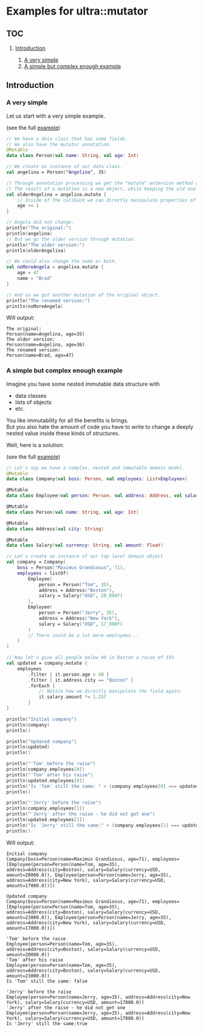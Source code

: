 # Examples for ultra::mutator

## TOC

1. [Introduction](#introduction)

    1. [A very simple](#a-very-simple)
    2. [A simple but complex enough example](#a-simple-but-complex-enough-example)

## Introduction

### A very simple

Let us start with a very simple example.

(see the full [example](../../src/examples/introduction/SimpleExample.kt))

```kotlin
// We have a data class that has some fields.
// We also have the mutator annotation.
@Mutable
data class Person(val name: String, val age: Int)

// We create an instance of our data class.
val angelina = Person("Angelina", 35)

// Through annotation processing we get the "mutate" extension method created.
// The result of a mutation is a new object, while keeping the old one as it is.
val olderAngelina = angelina.mutate {
    // Inside of the callback we can directly manipulate properties of the object
    age += 1
}

// Angela did not change.
println("The original:")
println(angelina)
// But we go the older version through mutation.
println("The older version:")
println(olderAngelina)

// We could also change the name or both.
val noMoreAngela = angelina.mutate {
    age = 47
    name = "Brad"
}

// And so we got another mutation of the original object.
println("The renamed version:")
println(noMoreAngela)
```
Will output:
```
The original:
Person(name=Angelina, age=35)
The older version:
Person(name=Angelina, age=36)
The renamed version:
Person(name=Brad, age=47)
```
### A simple but complex enough example

Imagine you have some nested immutable data structure with
- data classes
- lists of objects
- etc.

You like immutability for all the benefits is brings.  
But you also hate the amount of code you have to write to change a deeply nested value inside these kinds
of structures.

Well, here is a solution:

(see the full [example](../../src/examples/introduction/SimpleButComplexEnoughExample.kt))

```kotlin
// Let's say we have a complex, nested and immutable domain model.
@Mutable
data class Company(val boss: Person, val employees: List<Employee>)

@Mutable
data class Employee(val person: Person, val address: Address, val salary: Salary)

@Mutable
data class Person(val name: String, val age: Int)

@Mutable
data class Address(val city: String)

@Mutable
data class Salary(val currency: String, val amount: Float)

// Let's create an instance of our top level domain object
val company = Company(
    boss = Person("Maximus Grandiosus", 71),
    employees = listOf(
        Employee(
            person = Person("Tom", 35),
            address = Address("Boston"),
            salary = Salary("USD", 20_000f)
        ),
        Employee(
            person = Person("Jerry", 35),
            address = Address("New York"),
            salary = Salary("USD", 17_000f)
        )
        // There could be a lot more employees...
    )
)

// Now let's give all people below 40 in Boston a raise of 15%
val updated = company.mutate {
    employees
        .filter { it.person.age < 40 }
        .filter { it.address.city == "Boston" }
        .forEach {
            // Notice how we directly manipulate the field again:
            it.salary.amount *= 1.15f
        }
}

println("Initial company")
println(company)
println()

println("Updated company")
println(updated)
println()

println("'Tom' before the raise")
println(company.employees[0])
println("'Tom' after his raise")
println(updated.employees[0])
println("Is 'Tom' still the same: " + (company.employees[0] === updated.employees[0]))
println()

println("'Jerry' before the raise")
println(company.employees[1])
println("'Jerry' after the raise - he did not get one")
println(updated.employees[1])
println("Is 'Jerry' still the same:" + (company.employees[1] === updated.employees[1]))
println()
```
Will output:
```
Initial company
Company(boss=Person(name=Maximus Grandiosus, age=71), employees=[Employee(person=Person(name=Tom, age=35), address=Address(city=Boston), salary=Salary(currency=USD, amount=20000.0)), Employee(person=Person(name=Jerry, age=35), address=Address(city=New York), salary=Salary(currency=USD, amount=17000.0))])

Updated company
Company(boss=Person(name=Maximus Grandiosus, age=71), employees=[Employee(person=Person(name=Tom, age=35), address=Address(city=Boston), salary=Salary(currency=USD, amount=23000.0)), Employee(person=Person(name=Jerry, age=35), address=Address(city=New York), salary=Salary(currency=USD, amount=17000.0))])

'Tom' before the raise
Employee(person=Person(name=Tom, age=35), address=Address(city=Boston), salary=Salary(currency=USD, amount=20000.0))
'Tom' after his raise
Employee(person=Person(name=Tom, age=35), address=Address(city=Boston), salary=Salary(currency=USD, amount=23000.0))
Is 'Tom' still the same: false

'Jerry' before the raise
Employee(person=Person(name=Jerry, age=35), address=Address(city=New York), salary=Salary(currency=USD, amount=17000.0))
'Jerry' after the raise - he did not get one
Employee(person=Person(name=Jerry, age=35), address=Address(city=New York), salary=Salary(currency=USD, amount=17000.0))
Is 'Jerry' still the same:true
```
